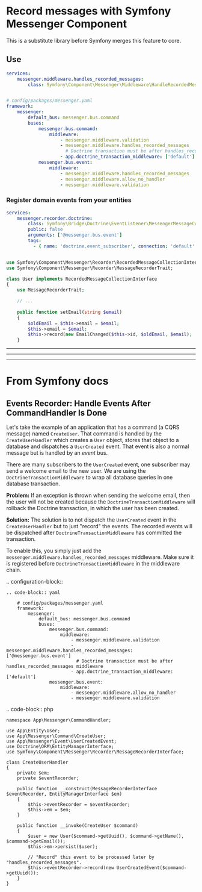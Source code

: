 # Record messages with Symfony Messenger Component

This is a substitute library before Symfony merges this feature to core. 


## Use

```yaml
services:
    messenger.middleware.handles_recorded_messages:
        class: Symfony\Component\Messenger\Middleware\HandleRecordedMessageMiddleware

```

```yaml

# config/packages/messenger.yaml
framework:
    messenger:
        default_bus: messenger.bus.command
        buses:
            messenger.bus.command:
                middleware:
                    - messenger.middleware.validation
                    - messenger.middleware.handles_recorded_messages
                      # Doctrine transaction must be after handles_recorded_messages middleware
                    - app.doctrine_transaction_middleware: ['default']
            messenger.bus.event:
                middleware:
                    - messenger.middleware.handles_recorded_messages
                    - messenger.middleware.allow_no_handler
                    - messenger.middleware.validation
```

### Register domain events from your entities

```yaml
services:
    messenger.recorder.doctrine:
        class: Symfony\Bridge\Doctrine\EventListener\MessengerMessageCollector
        public: false
        arguments: ['@messenger.bus.event']
        tags:
          - { name: 'doctrine.event_subscriber', connection: 'default' }
```

```php

use Symfony\Component\Messenger\Recorder\RecordedMessageCollectionInterface;
use Symfony\Component\Messenger\Recorder\MessageRecorderTrait;

class User implements RecordedMessageCollectionInterface
{
    use MessageRecorderTrait;

    // ...
    
    public function setEmail(string $email)
    {
        $oldEmail = $this->email = $email;
        $this->email = $email;
        $this->record(new EmailChanged($this->id, $oldEmail, $email);
    }
```

--------------
--------------
--------------

# From Symfony docs

## Events Recorder: Handle Events After CommandHandler Is Done

Let's take the example of an application that has a command (a CQRS message) named
``CreateUser``. That command is handled by the ``CreateUserHandler`` which creates
a ``User`` object, stores that object to a database and dispatches a ``UserCreated`` event.
That event is also a normal message but is handled by an *event* bus.

There are many subscribers to the ``UserCreated`` event, one subscriber may send
a welcome email to the new user. We are using the ``DoctrineTransactionMiddleware``
to wrap all database queries in one database transaction.

**Problem:** If an exception is thrown when sending the welcome email, then the user
will not be created because the ``DoctrineTransactionMiddleware`` will rollback the
Doctrine transaction, in which the user has been created.

**Solution:** The solution is to not dispatch the ``UserCreated`` event in the
``CreateUserHandler`` but to just "record" the events. The recorded events will
be dispatched after ``DoctrineTransactionMiddleware`` has committed the transaction.

To enable this, you simply just add the ``messenger.middleware.handles_recorded_messages``
middleware. Make sure it is registered before ``DoctrineTransactionMiddleware``
in the middleware chain.

.. configuration-block::

    .. code-block:: yaml

        # config/packages/messenger.yaml
        framework:
            messenger:
                default_bus: messenger.bus.command
                buses:
                    messenger.bus.command:
                        middleware:
                            - messenger.middleware.validation
                            - messenger.middleware.handles_recorded_messages: ['@messenger.bus.event']
                              # Doctrine transaction must be after handles_recorded_messages middleware
                            - app.doctrine_transaction_middleware: ['default']
                    messenger.bus.event:
                        middleware:
                            - messenger.middleware.allow_no_handler
                            - messenger.middleware.validation

.. code-block:: php

    namespace App\Messenger\CommandHandler;

    use App\Entity\User;
    use App\Messenger\Command\CreateUser;
    use App\Messenger\Event\UserCreatedEvent;
    use Doctrine\ORM\EntityManagerInterface;
    use Symfony\Component\Messenger\Recorder\MessageRecorderInterface;

    class CreateUserHandler
    {
        private $em;
        private $eventRecorder;

        public function __construct(MessageRecorderInterface $eventRecorder, EntityManagerInterface $em)
        {
            $this->eventRecorder = $eventRecorder;
            $this->em = $em;
        }

        public function __invoke(CreateUser $command)
        {
            $user = new User($command->getUuid(), $command->getName(), $command->getEmail());
            $this->em->persist($user);

            // "Record" this event to be processed later by "handles_recorded_messages".
            $this->eventRecorder->record(new UserCreatedEvent($command->getUuid());
        }
    }
